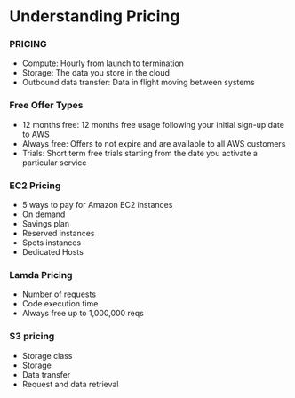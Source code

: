 # Understanding Pricing
### PRICING
- Compute: Hourly from launch to termination
- Storage: The data you store in the cloud
- Outbound data transfer: Data in flight moving between systems


### Free Offer Types
- 12 months free: 12 months free usage following your initial sign-up date to AWS
- Always free: Offers to not expire and are available to all AWS customers
- Trials: Short term free trials starting from the date you activate a particular service

### EC2 Pricing
- 5 ways to pay for Amazon EC2 instances
- On demand
- Savings plan
- Reserved instances
- Spots instances
- Dedicated Hosts
### Lamda Pricing
- Number of requests
- Code execution time
- Always free up to 1,000,000 reqs

### S3 pricing
- Storage class
- Storage
- Data transfer
- Request and data retrieval 